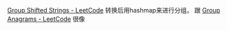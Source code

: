 [Group Shifted Strings - LeetCode](https://leetcode.com/problems/group-shifted-strings/)
转换后用hashmap来进行分组。
跟
[Group Anagrams - LeetCode](https://leetcode.com/problems/group-anagrams/)
很像